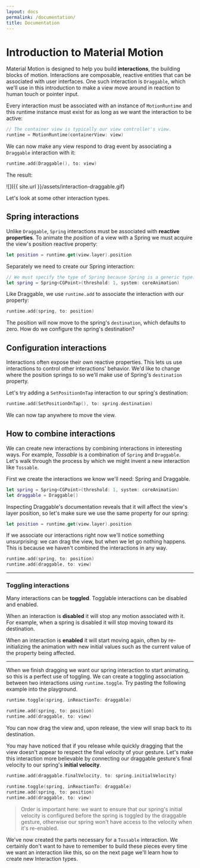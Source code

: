 ```yaml
---
layout: docs
permalink: /documentation/
title: Documentation
---
```


# Introduction to Material Motion

Material Motion is designed to help you build **interactions**, the building blocks of motion. Interactions are composable, reactive entities that can be associated with user interfaces. One such interaction is `Draggable`, which we'll use in this introduction to make a view move around in reaction to human touch or pointer input.

Every interaction must be associated with an instance of `MotionRuntime` and this runtime instance must exist for as long as we want the interaction to be active:

```swift
// The container view is typically our view controller's view.
runtime = MotionRuntime(containerView: view)
```

We can now make any view respond to drag event by associating a `Draggable` interaction with it:

```swift
runtime.add(Draggable(), to: view)
```

The result:

![]({{ site.url }}/assets/interaction-draggable.gif)

Let's look at some other interaction types.

## Spring interactions

Unlike `Draggable`, `Spring` interactions must be associated with **reactive properties**. To animate the *position* of a view with a Spring we must acquire the view's position reactive property:

```swift
let position = runtime.get(view.layer).position
```

Separately we need to create our Spring interaction:

```swift
// We must specify the type of Spring because Spring is a generic type.
let spring = Spring<CGPoint>(threshold: 1, system: coreAnimation)
```

Like Draggable, we use `runtime.add` to associate the interaction with our property:

```swift
runtime.add(spring, to: position)
```

The position will now move to the spring's `destination`, which defaults to zero. How do we configure the spring's destination?

## Configuration interactions

Interactions often expose their own reactive properties. This lets us use interactions to control other interactions' behavior. We'd like to change where the position springs to so we'll make use of Spring's `destination` property.

Let's try adding a `SetPositionOnTap` interaction to our spring's destination:

```swift
runtime.add(SetPositionOnTap(), to: spring.destination)
```

We can now tap anywhere to move the view.

## How to combine interactions

We can create new interactions by combining interactions in interesting ways. For example, *Tossable* is a combination of `Spring` and `Draggable`. Let's walk through the process by which we might invent a new interaction like `Tossable`.

First we create the interactions we know we'll need: Spring and Draggable.

```swift
let spring = Spring<CGPoint>(threshold: 1, system: coreAnimation)
let draggable = Draggable()
```

Inspecting Draggable's documentation reveals that it will affect the view's layer position, so let's make sure we use the same property for our spring:

```swift
let position = runtime.get(view.layer).position
```

If we associate our interactions right now we'll notice something unsurprising: we can drag the view, but when we let go nothing happens. This is because we haven't combined the interactions in any way.

```swift
runtime.add(spring, to: position)
runtime.add(draggable, to: view)
```

---

### Toggling interactions

Many interactions can be **toggled**. Togglable interactions can be disabled and enabled.

When an interaction is **disabled** it will stop any motion associated with it. For example, when a spring is disabled it will stop moving toward its destination.

When an interaction is **enabled** it will start moving again, often by re-initializing the animation with new initial values such as the current value of the property being affected.

---

When we finish dragging we want our spring interaction to start animating, so this is a perfect use of toggling. We can create a toggling association between two interactions using `runtime.toggle`. Try pasting the following example into the playground.

```swift
runtime.toggle(spring, inReactionTo: draggable)

runtime.add(spring, to: position)
runtime.add(draggable, to: view)
```

You can now drag the view and, upon release, the view will snap back to its destination.

You may have noticed that if you release while quickly dragging that the view doesn't appear to respect the final velocity of your gesture. Let's make this interaction more believable by connecting our draggable gesture's final velocity to our spring's **initial velocity**.

```swift
runtime.add(draggable.finalVelocity, to: spring.initialVelocity)

runtime.toggle(spring, inReactionTo: draggable)
runtime.add(spring, to: position)
runtime.add(draggable, to: view)
```

> Order is important here: we want to ensure that our spring's initial velocity is configured before the spring is toggled by the draggable gesture, otherwise our spring won't have access to the velocity when it's re-enabled.

We've now created the parts necessary for a `Tossable` interaction. We certainly don't want to have to remember to build these pieces every time we want an interaction like this, so on the next page we'll learn how to create new Interaction types.

